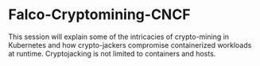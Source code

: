 # Falco-Cryptomining-CNCF
This session will explain some of the intricacies of crypto-mining in Kubernetes and how crypto-jackers compromise containerized workloads at runtime. Cryptojacking is not limited to containers and hosts.
